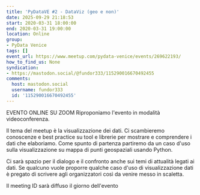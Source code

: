 ```yaml
---
title: 'PyDataVE #2 - DataViz (geo e non)'
date: 2025-09-29 21:18:53
start: 2020-03-31 18:00:00
end: 2020-03-31 19:00:00
location: Online
group:
- PyData Venice
tags: []
event_url: https://www.meetup.com/pydata-venice/events/269622193/
how_to_find_us: None
syndication:
- https://mastodon.social/@fundor333/115290016670492455
comments:
  host: mastodon.social
  username: fundor333
  id: '115290016670492455'
---
```


EVENTO ONLINE SU ZOOM
Riproponiamo l'evento in modalità videoconferenza.

Il tema del meetup è la visualizzazione dei dati. Ci scambieremo conoscenze e best practice su tool e librerie per mostrare e comprendere i dati che elaboriamo. Come spunto di partenza partiremo da un caso d'uso sulla visualizzazione su mappa di punti geospaziali usando Python.

Ci sarà spazio per il dialogo e il confronto anche sui temi di attualità legati ai dati. Se qualcuno vuole proporre qualche caso d'uso di visualizzazione dati è pregato di scrivere agli organizzatori così da venire messo in scaletta.

Il meeting ID sarà diffuso il giorno dell'evento

